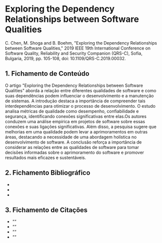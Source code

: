 # Exploring the Dependency Relationships between Software Qualities

C. Chen, M. Shoga and B. Boehm, "Exploring the Dependency Relationships between Software Qualities," 2019 IEEE 19th International Conference on Software Quality, Reliability and Security Companion (QRS-C), Sofia, Bulgaria, 2019, pp. 105-108, doi: 10.1109/QRS-C.2019.00032.

## 1. Fichamento de Conteúdo

O artigo "Exploring the Dependency Relationships between Software Qualities" aborda a relação entre diferentes qualidades de software e como suas dependências podem influenciar o desenvolvimento e a manutenção de sistemas. A introdução destaca a importância de compreender tais interdependências para otimizar o processo de desenvolvimento. O estudo analisa métricas de qualidade como desempenho, confiabilidade e segurança, identificando conexões significativas entre elas.Os autores conduzem uma análise empírica em projetos de software sobre essas conexões e suas ligações significativas.  Além disso, a pesquisa sugere que melhorias em uma qualidade podem levar a aprimoramentos em outras áreas, destacando a necessidade de uma abordagem holística no desenvolvimento de software. A conclusão reforça a importância de considerar as relações entre as qualidades de software para tomar decisões informadas sobre o aprimoramento do software e promover resultados mais eficazes e sustentáveis.

## 2. Fichamento Bibliográfico 

* 
* 
* 
## 3. Fichamento de Citações 

* _""_
* _""_
* _""_
* _""_
